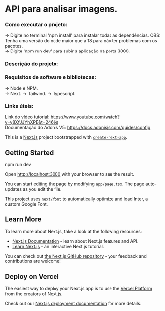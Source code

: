 # API para analisar imagens.  
### Como executar o projeto: 
-> Digite no terminal 'npm install' para instalar todas as dependências. OBS: Tenha uma versão do node 
maior que a 18 para não ter problemas com os pacotes.   
-> Digite 'npm run dev' para subir a aplicação na porta 3000.

### Descrição do projeto:  

### Requisitos de software e bibliotecas:    
-> Node e NPM.    
-> Next. 
-> Tailwind.
-> Typescript.        

### Links úteis:   
Link do vídeo tutorial: https://www.youtube.com/watch?v=y8XfJJYhXPE&t=2466s     
Documentação do Adonis V5: https://docs.adonisjs.com/guides/config


This is a [Next.js](https://nextjs.org/) project bootstrapped with [`create-next-app`](https://github.com/vercel/next.js/tree/canary/packages/create-next-app).

## Getting Started


npm run dev


Open [http://localhost:3000](http://localhost:3000) with your browser to see the result.

You can start editing the page by modifying `app/page.tsx`. The page auto-updates as you edit the file.

This project uses [`next/font`](https://nextjs.org/docs/basic-features/font-optimization) to automatically optimize and load Inter, a custom Google Font.

## Learn More

To learn more about Next.js, take a look at the following resources:

- [Next.js Documentation](https://nextjs.org/docs) - learn about Next.js features and API.
- [Learn Next.js](https://nextjs.org/learn) - an interactive Next.js tutorial.

You can check out [the Next.js GitHub repository](https://github.com/vercel/next.js/) - your feedback and contributions are welcome!

## Deploy on Vercel

The easiest way to deploy your Next.js app is to use the [Vercel Platform](https://vercel.com/new?utm_medium=default-template&filter=next.js&utm_source=create-next-app&utm_campaign=create-next-app-readme) from the creators of Next.js.

Check out our [Next.js deployment documentation](https://nextjs.org/docs/deployment) for more details.
